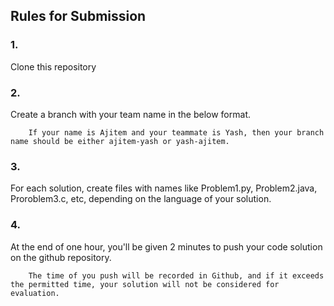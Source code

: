 <h2>Rules for Submission</h2>

<h3>1.</h3> Clone this repository

<h3>2.</h3> Create a branch with your team name in the below format.
        
        If your name is Ajitem and your teammate is Yash, then your branch name should be either ajitem-yash or yash-ajitem.
        
<h3>3.</h3> For each solution, create files with names like Problem1.py, Problem2.java, Proroblem3.c, etc, depending on the language of your solution.

<h3>4.</h3> At the end of one hour, you'll be given 2 minutes to push your code solution on the github repository.
        
        The time of you push will be recorded in Github, and if it exceeds the permitted time, your solution will not be considered for evaluation.
        
